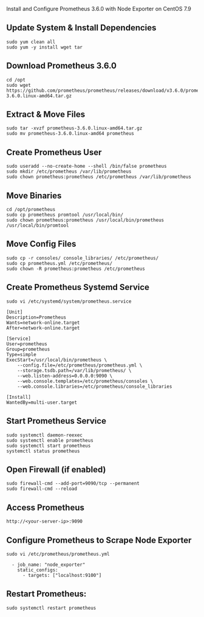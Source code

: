 Install and Configure Prometheus 3.6.0 with Node Exporter on CentOS 7.9
## Update System & Install Dependencies
```
sudo yum clean all
sudo yum -y install wget tar
```
## Download Prometheus 3.6.0
```
cd /opt
sudo wget https://github.com/prometheus/prometheus/releases/download/v3.6.0/prometheus-3.6.0.linux-amd64.tar.gz
```
## Extract & Move Files
```
sudo tar -xvzf prometheus-3.6.0.linux-amd64.tar.gz
sudo mv prometheus-3.6.0.linux-amd64 prometheus
```
## Create Prometheus User
```
sudo useradd --no-create-home --shell /bin/false prometheus
sudo mkdir /etc/prometheus /var/lib/prometheus
sudo chown prometheus:prometheus /etc/prometheus /var/lib/prometheus
```
## Move Binaries
```
cd /opt/prometheus
sudo cp prometheus promtool /usr/local/bin/
sudo chown prometheus:prometheus /usr/local/bin/prometheus /usr/local/bin/promtool
```
## Move Config Files
```
sudo cp -r consoles/ console_libraries/ /etc/prometheus/
sudo cp prometheus.yml /etc/prometheus/
sudo chown -R prometheus:prometheus /etc/prometheus
```
## Create Prometheus Systemd Service
```
sudo vi /etc/systemd/system/prometheus.service
```
```
[Unit]
Description=Prometheus
Wants=network-online.target
After=network-online.target

[Service]
User=prometheus
Group=prometheus
Type=simple
ExecStart=/usr/local/bin/prometheus \
    --config.file=/etc/prometheus/prometheus.yml \
    --storage.tsdb.path=/var/lib/prometheus/ \
    --web.listen-address=0.0.0.0:9090 \
    --web.console.templates=/etc/prometheus/consoles \
    --web.console.libraries=/etc/prometheus/console_libraries

[Install]
WantedBy=multi-user.target
```
## Start Prometheus Service
```
sudo systemctl daemon-reexec
sudo systemctl enable prometheus
sudo systemctl start prometheus
systemctl status prometheus
```
## Open Firewall (if enabled)
```
sudo firewall-cmd --add-port=9090/tcp --permanent
sudo firewall-cmd --reload
```
## Access Prometheus
```
http://<your-server-ip>:9090
```
## Configure Prometheus to Scrape Node Exporter
```
sudo vi /etc/prometheus/prometheus.yml
```
```
  - job_name: "node_exporter"
    static_configs:
      - targets: ["localhost:9100"]
```
## Restart Prometheus:
```
sudo systemctl restart prometheus
```
